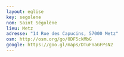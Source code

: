 ```yaml
---
layout: eglise
key: segolene
nom: Saint Ségolène
lieu: Metz
adresse: "14 Rue des Capucins, 57000 Metz"
osm: http://osm.org/go/0DF5ckMbG
google: https://goo.gl/maps/DTuFnaGFPsN2
---
```



